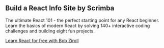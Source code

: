 ## Build a React Info Site by Scrimba

The ultimate React 101 - the perfect starting point for any React beginner. Learn the basics of modern React by solving 140+ interactive coding challenges and building eight fun projects.

[Learn React for free with Bob Ziroll](https://scrimba.com/learn/learnreact)
